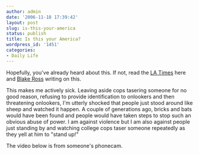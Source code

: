 ```yaml
---
author: admin
date: '2006-11-18 17:39:42'
layout: post
slug: is-this-your-america
status: publish
title: Is this your America?
wordpress_id: '1451'
categories:
- Daily Life
---
```

Hopefully, you've already heard about this. If not, read the <a href="http://www.latimes.com/news/local/la-me-taser18nov18,0,4080498.story?coll=la-home-headlines">LA Times</a> here and <a href="http://www.blakeross.com/2006/11/17/on-the-ucla-tasering/">Blake Ross</a> writing on this.

This makes me actively sick. Leaving aside cops tasering someone for no good reason, refusing to provide identification to onlookers and then threatening onlookers, I'm utterly shocked that people just stood around like sheep and watched it happen. A couple of generations ago, bricks and bats would have been found and people would have taken steps to stop such an obvious abuse of power. I am against violence but I am also against people just standing by and watching college cops taser someone repeatedly as they yell at him to "stand up!"

The video below is from someone's phonecam. 

<object width="425" height="350"><param name="movie" value="http://www.youtube.com/v/W3CdNgoC0cE"></param><param name="wmode" value="transparent"></param><embed src="http://www.youtube.com/v/W3CdNgoC0cE" type="application/x-shockwave-flash" wmode="transparent" width="425" height="350"></embed></object>
